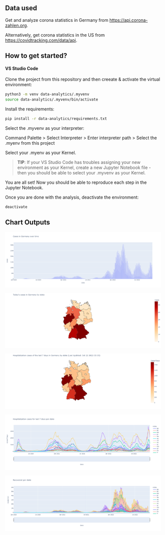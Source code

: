 ## Data used

Get and analyze corona statistics in Germany from https://api.corona-zahlen.org.

Alternatively, get corona statistics in the US from https://covidtracking.com/data/api.

## How to get started?

#### VS Studio Code

Clone the project from this repository and then creeate & activate the virtual environment:

```bash
python3 -m venv data-analytics/.myvenv
source data-analytics/.myvenv/bin/activate
```

Install the requirements:

```bash
pip install -r data-analytics/requirements.txt
```

Select the .myvenv as your interpreter:

Command Palette > Select Interpreter > Enter interpreter path > Select the .myenv from this project

Select your .myenv as your Kernel.

> **TIP**: If your VS Studio Code has troubles assigning your new environment as your Kernel, create a new Jupyter Notebook file - then you should be able to select your .myvenv as your Kernel.

You are all set! Now you should be able to reproduce each step in the Jupyter Notebook.

Once you are done with the analysis, deactivate the environment:

```bash
deactivate
```

## Chart Outputs

![Cases](/assets/charts/cases.png)

![Cases by State](/assets/charts/cases_by_state.png)

![Hospitalization Cases by State](/assets/charts/hospitalization7days_by_state.png)

![Historic Hospitalization Cases by State](/assets/charts/hospitalization7days_by_state_history.png)

![Recovered by State](/assets/charts/recovered_by_state_history.png)

